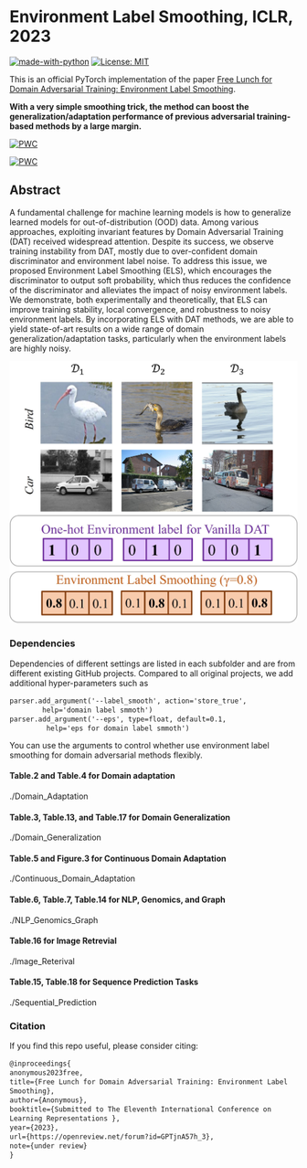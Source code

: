 # Environment Label Smoothing, ICLR, 2023

[![made-with-python](https://img.shields.io/badge/Made%20with-Python-red.svg)](#python)
[![License: MIT](https://img.shields.io/badge/License-MIT-yellow.svg)](https://opensource.org/licenses/MIT)

This is an official PyTorch implementation of the paper [Free Lunch for Domain Adversarial Training: Environment Label Smoothing](). 

**With a very simple smoothing trick, the method can boost the generalization/adaptation performance of previous adversarial training-based methods by a large margin.**

[![PWC](https://img.shields.io/endpoint.svg?url=https://paperswithcode.com/badge/free-lunch-for-domain-adversarial-training/domain-adaptation-on-office-home)](https://paperswithcode.com/sota/domain-adaptation-on-office-home?p=free-lunch-for-domain-adversarial-training)

[![PWC](https://img.shields.io/endpoint.svg?url=https://paperswithcode.com/badge/free-lunch-for-domain-adversarial-training/domain-adaptation-on-office-31)](https://paperswithcode.com/sota/domain-adaptation-on-office-31?p=free-lunch-for-domain-adversarial-training)



## Abstract 
A fundamental challenge for machine learning models is how to generalize learned models for out-of-distribution (OOD) data. Among various approaches, exploiting invariant features by Domain Adversarial Training (DAT) received widespread attention. Despite its success, we observe training instability from DAT, mostly due to over-confident domain discriminator and environment label noise. To address this issue, we proposed Environment Label Smoothing (ELS), which encourages the discriminator to output soft probability, which thus reduces the confidence of the discriminator and alleviates the impact of noisy environment labels. We demonstrate, both experimentally and theoretically, that ELS can improve training stability, local convergence, and robustness to noisy environment labels. By incorporating ELS with DAT methods, we are able to yield state-of-art results on a wide range of domain generalization/adaptation tasks, particularly when the environment labels are highly noisy.
<div align=center>

![A motivating example of ELS with 3 domains on the VLCS dataset.](teaser.jpg)
</div>

### Dependencies
Dependencies of different settings are listed in each subfolder and are from different existing GitHub projects. Compared to all original projects, we add additional hyper-parameters such as 
```
parser.add_argument('--label_smooth', action='store_true',
        help='domain label smmoth')
parser.add_argument('--eps', type=float, default=0.1,
         help='eps for domain label smmoth')
```
You can use the arguments to control whether use environment label smoothing for domain adversarial methods flexibly.

#### Table.2 and Table.4 for Domain adaptation
./Domain_Adaptation

#### Table.3, Table.13, and Table.17 for Domain Generalization
./Domain_Generalization

#### Table.5 and Figure.3 for Continuous Domain Adaptation
./Continuous_Domain_Adaptation

#### Table.6, Table.7, Table.14 for NLP, Genomics, and Graph
./NLP_Genomics_Graph

#### Table.16 for Image Retrevial
./Image_Reterival

#### Table.15, Table.18 for Sequence Prediction Tasks
./Sequential_Prediction

### Citation 
If you find this repo useful, please consider citing: 
```
@inproceedings{
anonymous2023free,
title={Free Lunch for Domain Adversarial Training: Environment Label Smoothing},
author={Anonymous},
booktitle={Submitted to The Eleventh International Conference on Learning Representations },
year={2023},
url={https://openreview.net/forum?id=GPTjnA57h_3},
note={under review}
}
```

